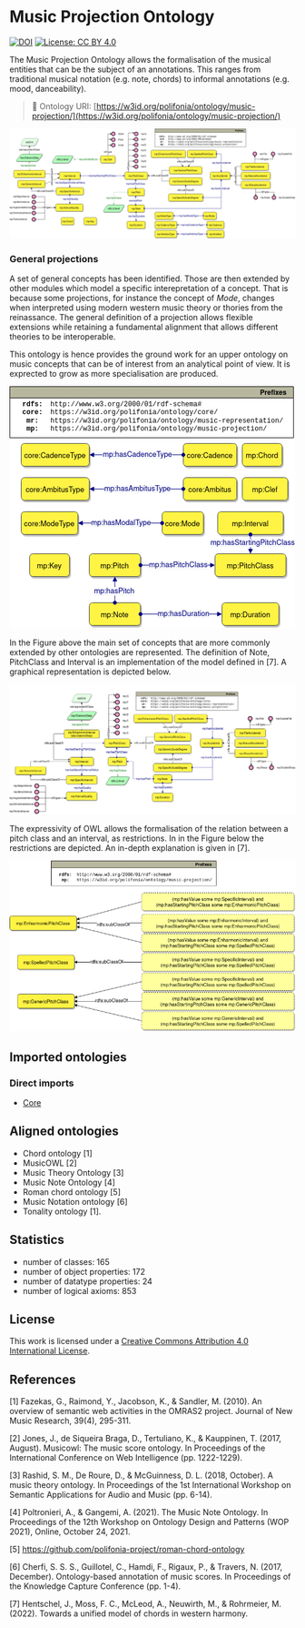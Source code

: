 # Music Projection Ontology
[![DOI](https://zenodo.org/badge/372536364.svg)](https://zenodo.org/badge/latestdoi/372536364)
[![License: CC BY 4.0](https://img.shields.io/badge/License-CC_BY_4.0-lightgrey.svg)](https://creativecommons.org/licenses/by/4.0/)

The Music Projection Ontology allows the formalisation of the musical entities that can be the subject of an annotations. 
This ranges from traditional musical notation (e.g. note, chords) to informal annotations (e.g. mood, danceability).

> 🔗 Ontology URI: [https://w3id.org/polifonia/ontology/music-projection/](https://w3id.org/polifonia/ontology/music-projection/)

![Main diagram](diagrams/main_diagram.png "Main diagram")

### General projections
A set of general concepts has been identified. Those are then extended by other modules which model a specific interepretation of a concept.
That is because some projections, for instance the concept of *Mode*, changes when interpreted using modern western music theory or thories from the reinassance.
The general definition of a projection allows flexible extensions while retaining a fundamental alignment that allows different theories to be interoperable.

This ontology is hence provides the ground work for an upper ontology on music concepts that can be of interest from an analytical point of view. It is exprected to grow as more specialisation are produced.

![General set of concepts](diagrams/main_concepts.png "General set of concepts")

In the Figure above the main set of concepts that are more commonly extended by other ontologies are represented.
The definition of Note, PitchClass and Interval is an implementation of the model defined in [7].
A graphical representation is depicted below.

![Projections specification](diagrams/projections_definition.png "Projections definition")

The expressivity of OWL allows the formalisation of the relation between a pitch class and an interval, as restrictions. In in the Figure below the restrictions are depicted. An in-depth explanation is given in [7].

![Pitchclass and interval restriction](diagrams/pitchclass_interval_relationship.png "Pitchclass and interval restriction")

## Imported ontologies

### Direct imports
- [Core](https://w3id.org/polifonia/ontology/core)

## Aligned ontologies
- Chord ontology [1]
- MusicOWL [2]
- Music Theory Ontology [3]
- Music Note Ontology [4]
- Roman chord ontology [5]
- Music Notation ontology [6]
- Tonality ontology [1].


## Statistics
- number of classes: 165 
- number of object properties: 172
- number of datatype properties: 24
- number of logical axioms: 853

## License

This work is licensed under a [Creative Commons Attribution 4.0 International License](http://creativecommons.org/licenses/by/4.0/).

## References

[1] Fazekas, G., Raimond, Y., Jacobson, K., & Sandler, M. (2010). An overview of semantic web activities in the OMRAS2 project. Journal of New Music Research, 39(4), 295-311.

[2] Jones, J., de Siqueira Braga, D., Tertuliano, K., & Kauppinen, T. (2017, August). Musicowl: The music score ontology. In Proceedings of the International Conference on Web Intelligence (pp. 1222-1229).

[3] Rashid, S. M., De Roure, D., & McGuinness, D. L. (2018, October). A music theory ontology. In Proceedings of the 1st International Workshop on Semantic Applications for Audio and Music (pp. 6-14).

[4] Poltronieri, A., & Gangemi, A. (2021). The Music Note Ontology. In Proceedings of the 12th Workshop on Ontology Design and Patterns (WOP 2021), Online, October 24, 2021.

[5] https://github.com/polifonia-project/roman-chord-ontology

[6] Cherfi, S. S. S., Guillotel, C., Hamdi, F., Rigaux, P., & Travers, N. (2017, December). Ontology-based annotation of music scores. In Proceedings of the Knowledge Capture Conference (pp. 1-4).

[7] Hentschel, J., Moss, F. C., McLeod, A., Neuwirth, M., & Rohrmeier, M. (2022). Towards a unified model of chords in western harmony.
